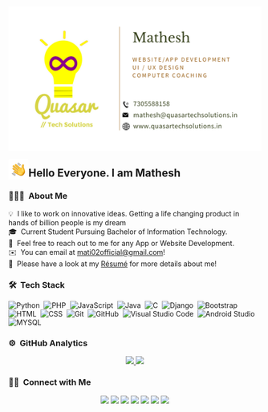 ![Mathesh Quasar Tech Solutions Banner](https://raw.githubusercontent.com/Mati02K/Mati02K/master/assets/mathesh.png)

<img alt="HI" src="./assets/Hand%20Wave.gif" width='40' align="left"/><h2>Hello Everyone. I am Mathesh</h2>

### 👨🏻‍💻 &nbsp;About Me

💡 &nbsp;I like to work on innovative ideas. Getting a life changing product in hands of billion people is my dream\
🎓 &nbsp;Current Student Pursuing Bachelor of Information Technology.\
💬 &nbsp;Feel free to reach out to me for any App or Website Development.\
✉️ &nbsp;You can email at mati02official@gmail.com! \
📄 &nbsp;Please have a look at my [Résumé](https://mathesht.000webhostapp.com/assets/Resume.pdf) for more details about me!

### 🛠 &nbsp;Tech Stack

![Python](https://img.shields.io/badge/-Python-05122A?style=flat&logo=python)&nbsp;
![PHP](https://img.shields.io/badge/-PHP-05122A?style=flat&logo=php&logoColor=A8B9CC)&nbsp;
![JavaScript](https://img.shields.io/badge/-JavaScript-05122A?style=flat&logo=javascript)&nbsp;
![Java](https://img.shields.io/badge/-Java-05122A?style=flat&logo=Java&logoColor=FFA518)&nbsp;
![C](https://img.shields.io/badge/-C-05122A?style=flat&logo=C&logoColor=A8B9CC)&nbsp;
![Django](https://img.shields.io/badge/-Django-05122A?style=flat&logo=django&logoColor=092E20)&nbsp;
![Bootstrap](https://img.shields.io/badge/-Bootstrap-05122A?style=flat&logo=bootstrap&logoColor=563D7C)\
![HTML](https://img.shields.io/badge/-HTML-05122A?style=flat&logo=HTML5)&nbsp;
![CSS](https://img.shields.io/badge/-CSS-05122A?style=flat&logo=CSS3&logoColor=1572B6)&nbsp;
![Git](https://img.shields.io/badge/-Git-05122A?style=flat&logo=git)&nbsp;
![GitHub](https://img.shields.io/badge/-GitHub-05122A?style=flat&logo=github)&nbsp;
![Visual Studio Code](https://img.shields.io/badge/-Visual%20Studio%20Code-05122A?style=flat&logo=visual-studio-code&logoColor=007ACC)&nbsp;
![Android Studio](https://img.shields.io/badge/-Android%20Studio-05122A?style=flat&logo=android&logoColor=white)&nbsp;
![MYSQL](https://img.shields.io/badge/-MYSQL-05122A?style=flat&logo=mysql&logoColor=white)&nbsp;


### ⚙️ &nbsp;GitHub Analytics

<p align="center">
<a href="https://github.com/Mati02K">
  <img height="180em" src="https://github-readme-stats-eight-theta.vercel.app/api?username=Mati02K&show_icons=true&theme=algolia&include_all_commits=true&count_private=true"/>
  <img height="180em" src="https://github-readme-stats-eight-theta.vercel.app/api/top-langs/?username=Mati02K&layout=compact&langs_count=8&theme=algolia"/>
</a>
</p>

### 🤝🏻 &nbsp;Connect with Me

<p align="center">
<a href="https://mathesht.000webhostapp.com/"><img src="https://img.shields.io/badge/-MatheshPortfolio-3423A6?style=flat&logo=Google-Chrome&logoColor=white"/></a>
<a href="https://www.linkedin.com/in/mathesh-t/"><img src="https://img.shields.io/badge/-Mathesh-0077B5?style=flat&logo=Linkedin&logoColor=white"/></a>
<a href="mailto:mati02official@gmail.com"><img src="https://img.shields.io/badge/-mati02official@gmail.com-D14836?style=flat&logo=Gmail&logoColor=white"/></a>
<a href="https://instagram.com/adityavs_"><img src="https://img.shields.io/badge/-@mati_02k-E4405F?style=flat&logo=Instagram&logoColor=white"/></a>
<a href="https://www.facebook.com/mathesh.t.737/"><img src="https://img.shields.io/badge/-Mathesh-1877F2?style=flat&logo=Facebook&logoColor=white"/></a>
<a href="https://twitter.com/Mathesh0208"><img src="https://img.shields.io/badge/-mati02official-D14836?style=flat&logo=twitter&logoColor=white"/></a>
<a href="https://www.hackerrank.com/mati02official"><img src="https://img.shields.io/badge/-mati02official-D14836?style=flat&logo=hackerrank&logoColor=white"/></a>
</p>
